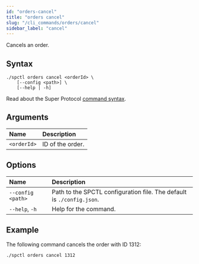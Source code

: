 ```yaml
---
id: "orders-cancel"
title: "orders cancel"
slug: "/cli_commands/orders/cancel"
sidebar_label: "cancel"
---
```


Cancels an order.

## Syntax

```
./spctl orders cancel <orderId> \
    [--config <path>] \
    [--help | -h]
```

Read about the Super Protocol [command syntax](/cli/cli_commands#command-syntax).

## Arguments

| **Name** | **Description** |
| :- | :- |
| `<orderId>` | ID of the order. |

## Options

| **Name** | **Description** |
| :- | :- |
| `--config <path>` | Path to the SPCTL configuration file. The default is `./config.json`. |
| `--help`, `-h` | Help for the command. |

## Example

The following command cancels the order with ID 1312:

```
./spctl orders cancel 1312
```